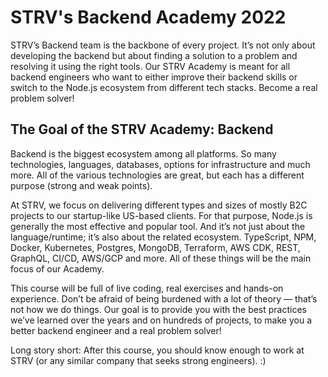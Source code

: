 # STRV's Backend Academy 2022

STRV’s Backend team is the backbone of every project. It’s not only about developing the backend but about finding a solution to a problem and resolving it using the right tools. Our STRV Academy is meant for all backend engineers who want to either improve their backend skills or switch to the Node.js ecosystem from different tech stacks. Become a real problem solver!

## The Goal of the STRV Academy: Backend

Backend is the biggest ecosystem among all platforms. So many technologies, languages, databases, options for infrastructure and much more. All of the various technologies are great, but each has a different purpose (strong and weak points).

At STRV, we focus on delivering different types and sizes of mostly B2C projects to our startup-like US-based clients. For that purpose, Node.js is generally the most effective and popular tool. And it’s not just about the language/runtime; it’s also about the related ecosystem. TypeScript, NPM, Docker, Kubernetes, Postgres, MongoDB, Terraform, AWS CDK, REST, GraphQL, CI/CD, AWS/GCP and more. All of these things will be the main focus of our Academy.

This course will be full of live coding, real exercises and hands-on experience. Don’t be afraid of being burdened with a lot of theory — that’s not how we do things. Our goal is to provide you with the best practices we’ve learned over the years and on hundreds of projects, to make you a better backend engineer and a real problem solver!

Long story short: After this course, you should know enough to work at STRV (or any similar company that seeks strong engineers). :)
